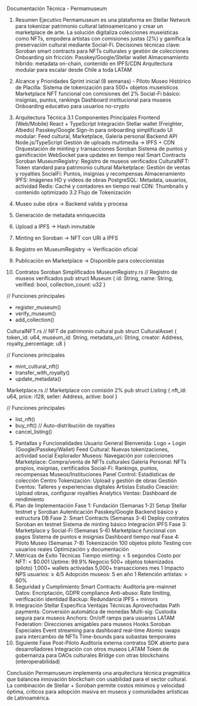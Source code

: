 Documentación Técnica - Permamuseum
1. Resumen Ejecutivo
Permamuseum es una plataforma en Stellar Network para tokenizar patrimonio cultural latinoamericano y crear un marketplace de arte. La solución digitaliza colecciones museísticas como NFTs, empodera artistas con comisiones justas (2%) y gamifica la preservación cultural mediante Social-Fi.
Decisiones técnicas clave:
Soroban smart contracts para NFTs culturales y gestión de colecciones
Onboarding sin fricción: Passkey/Google/Stellar wallet
Almacenamiento híbrido: metadata on-chain, contenido en IPFS/CDN
Arquitectura modular para escalar desde Chile a toda LATAM
2. Alcance y Prioridades
Sprint inicial (8 semanas) - Piloto Museo Histórico de Placilla:
Sistema de tokenización para 500+ objetos museísticos
Marketplace NFT funcional con comisiones del 2%
Social-Fi básico: insignias, puntos, rankings
Dashboard institucional para museos
Onboarding educativo para usuarios no-crypto
3. Arquitectura Técnica
3.1 Componentes Principales
Frontend (Web/Mobile)
React + TypeScript
Integración Stellar wallet (Freighter, Albedo)
Passkey/Google Sign-In para onboarding simplificado
UI modular: Feed cultural, Marketplace, Galería personal
Backend API
Node.js/TypeScript
Gestión de uploads multimedia → IPFS + CDN
Orquestación de minting y transacciones Soroban
Sistema de puntos y gamificación
WebSocket para updates en tiempo real
Smart Contracts Soroban
MuseumRegistry: Registro de museos verificados
CulturalNFT: Token standard para patrimonio cultural
Marketplace: Gestión de ventas y royalties
SocialFi: Puntos, insignias y recompensas
Almacenamiento
IPFS: Imágenes HD y videos de obras
PostgreSQL: Metadata, usuarios, actividad
Redis: Caché y contadores en tiempo real
CDN: Thumbnails y contenido optimizado
3.2 Flujo de Tokenización
1. Museo sube obra → Backend valida y procesa
2. Generación de metadata enriquecida
3. Upload a IPFS → Hash inmutable
4. Minting en Soroban → NFT con URI a IPFS
5. Registro en MuseumRegistry → Verificación oficial
6. Publicación en Marketplace → Disponible para coleccionistas

4. Contratos Soroban Simplificados
MuseumRegistry.rs
// Registro de museos verificados
pub struct Museum {
    id: String,
    name: String,
    verified: bool,
    collection_count: u32
}

// Funciones principales
- register_museum()
- verify_museum()
- add_collection()

CulturalNFT.rs
// NFT de patrimonio cultural
pub struct CulturalAsset {
    token_id: u64,
    museum_id: String,
    metadata_uri: String,
    creator: Address,
    royalty_percentage: u8
}

// Funciones principales
- mint_cultural_nft()
- transfer_with_royalty()
- update_metadata()

Marketplace.rs
// Marketplace con comisión 2%
pub struct Listing {
    nft_id: u64,
    price: i128,
    seller: Address,
    active: bool
}

// Funciones principales
- list_nft()
- buy_nft() // Auto-distribución de royalties
- cancel_listing()

5. Pantallas y Funcionalidades
Usuario General
Bienvenida: Logo + Login (Google/Passkey/Wallet)
Feed Cultural: Nuevas tokenizaciones, actividad social
Explorador Museos: Navegación por colecciones
Marketplace: Compra/venta de NFTs culturales
Galería Personal: NFTs propios, insignias, certificados
Social-Fi: Rankings, puntos, recompensas
Museos/Instituciones
Panel Control: Estadísticas de colección
Centro Tokenización: Upload y gestión de obras
Gestión Eventos: Talleres y experiencias digitales
Artistas
Estudio Creación: Upload obras, configurar royalties
Analytics Ventas: Dashboard de rendimiento
6. Plan de Implementación
Fase 1: Fundación (Semanas 1-2)
Setup Stellar testnet y Soroban
Autenticación Passkey/Google
Backend básico y estructura DB
Fase 2: Smart Contracts (Semanas 3-4)
Deploy contratos Soroban en testnet
Sistema de minting básico
Integración IPFS
Fase 3: Marketplace y Social-Fi (Semanas 5-6)
Marketplace funcional con pagos
Sistema de puntos e insignias
Dashboard tiempo real
Fase 4: Piloto Museo (Semanas 7-8)
Tokenización 100 objetos piloto
Testing con usuarios reales
Optimización y documentación
7. Métricas de Éxito
Técnicas
Tiempo minting: < 5 segundos
Costo por NFT: < $0.001
Uptime: 99.9%
Negocio
500+ objetos tokenizados (piloto)
1,000+ wallets activadas
5,000+ transacciones mes 1
Impacto
NPS usuarios: ≥ 4/5
Adopción museos: 5 en año 1
Retención artistas: > 60%
8. Seguridad y Cumplimiento
Smart Contracts: Auditoría pre-mainnet
Datos: Encriptación, GDPR compliance
Anti-abuso: Rate limiting, verificación identidad
Backup: Redundancia IPFS + mirrors
9. Integración Stellar Específica
Ventajas Técnicas Aprovechadas
Path payments: Conversión automática de monedas
Multi-sig: Custodia segura para museos
Anchors: On/off ramps para usuarios LATAM
Federation: Direcciones amigables para museos
Hooks Soroban Especiales
Event streaming para dashboard real-time
Atomic swaps para intercambio de NFTs
Time-bounds para subastas temporales
10. Siguiente Fase Post-Piloto
Auditoría externa contratos
SDK abierto para desarrolladores
Integración con otros museos LATAM
Token de gobernanza para DAOs culturales
Bridge con otras blockchains (interoperabilidad)

Conclusión
Permamuseum implementa una arquitectura técnica pragmática que balancea innovación blockchain con usabilidad para el sector cultural. La combinación de Stellar + Soroban permite costos mínimos y velocidad óptima, críticos para adopción masiva en museos y comunidades artísticas de Latinoamérica.
